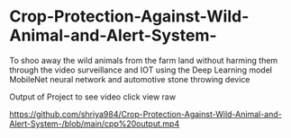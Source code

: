 # Crop-Protection-Against-Wild-Animal-and-Alert-System-
To shoo away the wild animals from the farm land without harming them through the video surveillance and IOT using the Deep Learning model MobileNet neural network and automotive stone throwing device 


Output of Project to see video click view raw



https://github.com/shriya984/Crop-Protection-Against-Wild-Animal-and-Alert-System-/blob/main/cpp%20output.mp4
